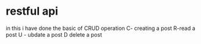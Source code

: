 #  restful api 
 in this i have done the basic of CRUD operation 
 C- creating a post
 R-read a post
 U - ubdate a post
 D delete a post
 
 
